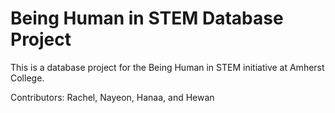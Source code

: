 # Being Human in STEM Database Project

This is a database project for the Being Human in STEM initiative at Amherst College.

Contributors: Rachel, Nayeon, Hanaa, and Hewan
